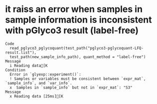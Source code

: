 # it raiss an error when samples in sample information is inconsistent with pGlyco3 result (label-free)

    Code
      read_pglyco3_pglycoquant(test_path("pglyco3-pglycoquant-LFQ-result.list"),
      test_path(new_sample_info_path), quant_method = "label-free")
    Message
      i Reading data[K
    Condition
      Error in `glyexp::experiment()`:
      ! Samples or variables must be consistent between `expr_mat`, `sample_info`, and `var_info`.
      x  Samples in `sample_info` but not in `expr_mat`: "S3"
    Message
      x Reading data [25ms][K
      

